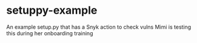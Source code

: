 # setuppy-example
An example setup.py that has a Snyk action to check vulns
Mimi is testing this during her onboarding training


